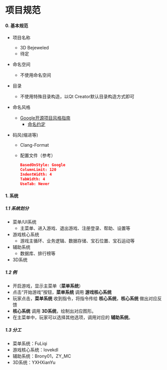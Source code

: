 # 项目规范

#### 0. 基本规范

* 项目名称
  * 3D Bejeweled
  * 待定

* 命名空间

  * 不使用命名空间

* 目录

  * 不使用特殊目录构造，以Qt Creator默认目录构造方式即可

* 命名风格
  * [Google开源项目风格指南](https://zh-google-styleguide.readthedocs.io/en/latest/google-cpp-styleguide/)
    * [命名约定](https://zh-google-styleguide.readthedocs.io/en/latest/google-cpp-styleguide/naming/)

* 码风(缩进等)

  * Clang-Format

  * 配置文件（参考）

    ```json
    BasedOnStyle: Google
    ColumnLimit: 120
    IndentWidth: 4
    TabWidth: 4
    UseTab: Never
    ```

####              1. 系统

##### 1.1 系统划分

* 菜单/UI系统
  * 主菜单、进入游戏、退出游戏、注册登录、帮助、设置等
* 游戏核心系统
  * 游戏主循环、业务逻辑、数据存储、宝石位置、宝石运动等
* 辅助系统
  * 数据库、排行榜等
* 3D系统

##### 1.2 例

* 开启游戏，显示主菜单（**菜单系统**）
* 点击“开始游戏”按钮，**菜单系统** 调用 **游戏核心系统**
* 玩家点击，**菜单系统** 收到指令，将指令传给 **核心系统**，**核心系统** 做出对应反馈
* **核心系统** 调用 **3D系统**，绘制出对应图形。
* 在主菜单中，玩家可以选择其他选项，调用对应的 **辅助系统**。

##### 1.3 分工

* 菜单系统：FuLiqi
* 游戏核心系统：lovekdl
* 辅助系统：Brony01，ZY_MC
* 3D系统：YXHXianYu